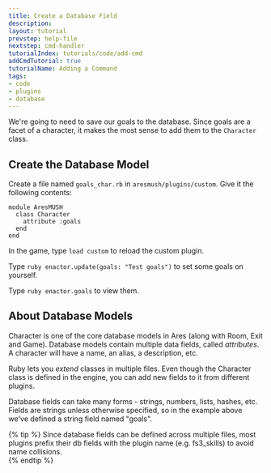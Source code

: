 ```yaml
---
title: Create a Database Field
description: 
layout: tutorial
prevstep: help-file
nextstep: cmd-handler
tutorialIndex: tutorials/code/add-cmd
addCmdTutorial: true
tutorialName: Adding a Command
tags:
- code
- plugins
- database
---
```


We're going to need to save our goals to the database.  Since goals are a facet of a character, it makes the most sense to add them to the `Character` class.

## Create the Database Model

Create a file named `goals_char.rb` in `aresmush/plugins/custom`.  Give it the following contents:

    module AresMUSH
      class Character
        attribute :goals
      end
    end

In the game, type `load custom` to reload the custom plugin.

Type `ruby enactor.update(goals: "Test goals")` to set some goals on yourself.

Type `ruby enactor.goals` to view them.

## About Database Models

Character is one of the core database models in Ares (along with Room, Exit and Game).  Database models contain multiple data fields, called *attributes*.  A character will have a name, an alias, a description, etc.

Ruby lets you *extend* classes in multiple files.  Even though the Character class is defined in the engine, you can add new fields to it from different plugins.

Database fields can take many forms - strings, numbers, lists, hashes, etc.  Fields are strings unless otherwise specified, so in the example above we've defined a string field named "goals".

{% tip %} 
 Since database fields can be defined across multiple files, most plugins prefix their db fields with the plugin name (e.g. fs3_skills) to avoid name collisions.  
{% endtip %}
